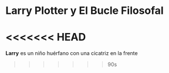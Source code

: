# Larry Plotter y El Bucle Filosofal

<<<<<<< HEAD
=======
**Larry** es un niño huérfano con una cicatriz en la frente
>>>>>>> 90s
